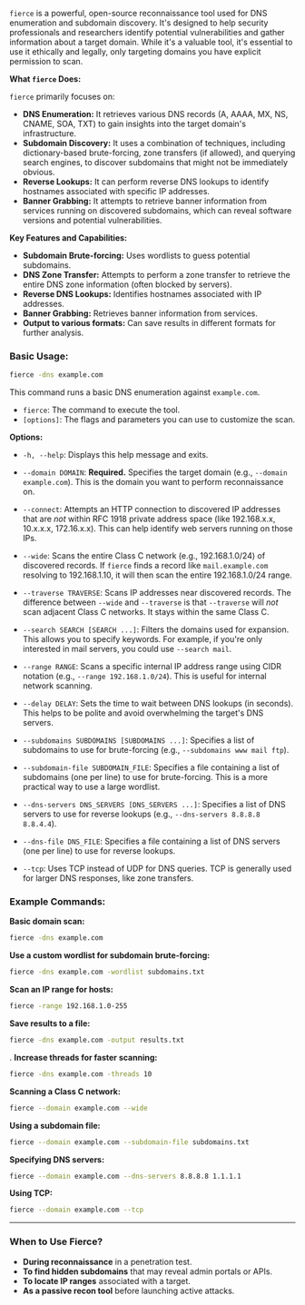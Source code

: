 `fierce` is a powerful, open-source reconnaissance tool used for DNS enumeration and subdomain discovery.  It's designed to help security professionals and researchers identify potential vulnerabilities and gather information about a target domain.  While it's a valuable tool, it's essential to use it ethically and legally, only targeting domains you have explicit permission to scan.

**What `fierce` Does:**

`fierce` primarily focuses on:

* **DNS Enumeration:**  It retrieves various DNS records (A, AAAA, MX, NS, CNAME, SOA, TXT) to gain insights into the target domain's infrastructure.
* **Subdomain Discovery:** It uses a combination of techniques, including dictionary-based brute-forcing, zone transfers (if allowed), and querying search engines, to discover subdomains that might not be immediately obvious.
* **Reverse Lookups:** It can perform reverse DNS lookups to identify hostnames associated with specific IP addresses.
* **Banner Grabbing:** It attempts to retrieve banner information from services running on discovered subdomains, which can reveal software versions and potential vulnerabilities.

**Key Features and Capabilities:**

* **Subdomain Brute-forcing:** Uses wordlists to guess potential subdomains.
* **DNS Zone Transfer:** Attempts to perform a zone transfer to retrieve the entire DNS zone information (often blocked by servers).
* **Reverse DNS Lookups:** Identifies hostnames associated with IP addresses.
* **Banner Grabbing:** Retrieves banner information from services.
* **Output to various formats:** Can save results in different formats for further analysis.


### **Basic Usage:**
```bash
fierce -dns example.com
```
This command runs a basic DNS enumeration against `example.com`.

* `fierce`: The command to execute the tool.
* `[options]`: The flags and parameters you can use to customize the scan.

**Options:**

* `-h, --help`: Displays this help message and exits.

* `--domain DOMAIN`:  **Required.** Specifies the target domain (e.g., `--domain example.com`).  This is the domain you want to perform reconnaissance on.

* `--connect`: Attempts an HTTP connection to discovered IP addresses that are *not* within RFC 1918 private address space (like 192.168.x.x, 10.x.x.x, 172.16.x.x).  This can help identify web servers running on those IPs.

* `--wide`: Scans the entire Class C network (e.g., 192.168.1.0/24) of discovered records.  If `fierce` finds a record like `mail.example.com` resolving to 192.168.1.10, it will then scan the entire 192.168.1.0/24 range.

* `--traverse TRAVERSE`: Scans IP addresses near discovered records.  The difference between `--wide` and `--traverse` is that `--traverse` will *not* scan adjacent Class C networks.  It stays within the same Class C.

* `--search SEARCH [SEARCH ...]`: Filters the domains used for expansion.  This allows you to specify keywords.  For example, if you're only interested in mail servers, you could use `--search mail`.

* `--range RANGE`: Scans a specific internal IP address range using CIDR notation (e.g., `--range 192.168.1.0/24`).  This is useful for internal network scanning.

* `--delay DELAY`: Sets the time to wait between DNS lookups (in seconds).  This helps to be polite and avoid overwhelming the target's DNS servers.

* `--subdomains SUBDOMAINS [SUBDOMAINS ...]`: Specifies a list of subdomains to use for brute-forcing (e.g., `--subdomains www mail ftp`).

* `--subdomain-file SUBDOMAIN_FILE`: Specifies a file containing a list of subdomains (one per line) to use for brute-forcing.  This is a more practical way to use a large wordlist.

* `--dns-servers DNS_SERVERS [DNS_SERVERS ...]`: Specifies a list of DNS servers to use for reverse lookups (e.g., `--dns-servers 8.8.8.8 8.8.4.4`).

* `--dns-file DNS_FILE`: Specifies a file containing a list of DNS servers (one per line) to use for reverse lookups.

* `--tcp`: Uses TCP instead of UDP for DNS queries.  TCP is generally used for larger DNS responses, like zone transfers.



### **Example Commands:**

 **Basic domain scan:**
   ```bash
   fierce -dns example.com
   ```

 **Use a custom wordlist for subdomain brute-forcing:**
   ```bash
   fierce -dns example.com -wordlist subdomains.txt
   ```

 **Scan an IP range for hosts:**
   ```bash
   fierce -range 192.168.1.0-255
   ```

 **Save results to a file:**
   ```bash
   fierce -dns example.com -output results.txt
   ```

. **Increase threads for faster scanning:**
   ```bash
   fierce -dns example.com -threads 10
   ```
 **Scanning a Class C network:**
  ```bash
  fierce --domain example.com --wide
  ```

 **Using a subdomain file:**
  ```bash
  fierce --domain example.com --subdomain-file subdomains.txt
  ```

 **Specifying DNS servers:**
  ```bash
  fierce --domain example.com --dns-servers 8.8.8.8 1.1.1.1
  ```

 **Using TCP:**
  ```bash
  fierce --domain example.com --tcp
  ```
---

### **When to Use Fierce?**
- **During reconnaissance** in a penetration test.
- **To find hidden subdomains** that may reveal admin portals or APIs.
- **To locate IP ranges** associated with a target.
- **As a passive recon tool** before launching active attacks.

